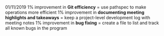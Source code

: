 01/11/2019
1% improvement in **Git efficiency** = use pathspec to make operations more efficient
1% improvement in **documenting meeting highlights and takeaways** = keep a project-level development log with meeting notes
1% improvement in **bug fixing** = create a file to list and track all known bugs in the program
